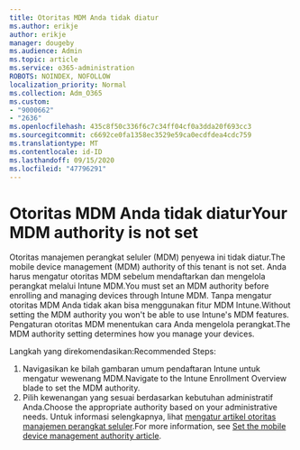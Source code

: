 ```yaml
---
title: Otoritas MDM Anda tidak diatur
ms.author: erikje
author: erikje
manager: dougeby
ms.audience: Admin
ms.topic: article
ms.service: o365-administration
ROBOTS: NOINDEX, NOFOLLOW
localization_priority: Normal
ms.collection: Adm_O365
ms.custom:
- "9000662"
- "2636"
ms.openlocfilehash: 435c8f50c336f6c7c34ff04cf0a3dda20f693cc3
ms.sourcegitcommit: c6692ce0fa1358ec3529e59ca0ecdfdea4cdc759
ms.translationtype: MT
ms.contentlocale: id-ID
ms.lasthandoff: 09/15/2020
ms.locfileid: "47796291"
---
```

# <a name="your-mdm-authority-is-not-set"></a><span data-ttu-id="dcc72-102">Otoritas MDM Anda tidak diatur</span><span class="sxs-lookup"><span data-stu-id="dcc72-102">Your MDM authority is not set</span></span>

<span data-ttu-id="dcc72-103">Otoritas manajemen perangkat seluler (MDM) penyewa ini tidak diatur.</span><span class="sxs-lookup"><span data-stu-id="dcc72-103">The mobile device management (MDM) authority of this tenant is not set.</span></span> <span data-ttu-id="dcc72-104">Anda harus mengatur otoritas MDM sebelum mendaftarkan dan mengelola perangkat melalui Intune MDM.</span><span class="sxs-lookup"><span data-stu-id="dcc72-104">You must set an MDM authority before enrolling and managing devices through Intune MDM.</span></span> <span data-ttu-id="dcc72-105">Tanpa mengatur otoritas MDM Anda tidak akan bisa menggunakan fitur MDM Intune.</span><span class="sxs-lookup"><span data-stu-id="dcc72-105">Without setting the MDM authority you won't be able to use Intune's MDM features.</span></span> <span data-ttu-id="dcc72-106">Pengaturan otoritas MDM menentukan cara Anda mengelola perangkat.</span><span class="sxs-lookup"><span data-stu-id="dcc72-106">The MDM authority setting determines how you manage your devices.</span></span>

<span data-ttu-id="dcc72-107">Langkah yang direkomendasikan:</span><span class="sxs-lookup"><span data-stu-id="dcc72-107">Recommended Steps:</span></span>
1. <span data-ttu-id="dcc72-108">Navigasikan ke bilah gambaran umum pendaftaran Intune untuk mengatur wewenang MDM.</span><span class="sxs-lookup"><span data-stu-id="dcc72-108">Navigate to the Intune Enrollment Overview blade to set the MDM authority.</span></span>
2. <span data-ttu-id="dcc72-109">Pilih kewenangan yang sesuai berdasarkan kebutuhan administratif Anda.</span><span class="sxs-lookup"><span data-stu-id="dcc72-109">Choose the appropriate authority based on your administrative needs.</span></span> <span data-ttu-id="dcc72-110">Untuk informasi selengkapnya, lihat [mengatur artikel otoritas manajemen perangkat seluler](https://docs.microsoft.com/intune/mdm-authority-set).</span><span class="sxs-lookup"><span data-stu-id="dcc72-110">For more information, see [Set the mobile device management authority article](https://docs.microsoft.com/intune/mdm-authority-set).</span></span>